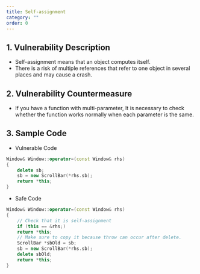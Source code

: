```yaml
---
title: Self-assignment
category: ""
order: 0
---
```


## 1. Vulnerability Description
* Self-assignment means that an object computes itself.
* There is a risk of multiple references that refer to one object in several places and may cause a crash.

## 2. Vulnerability Countermeasure
* If you have a function with multi-parameter, It is necessary to check whether the function works normally when each parameter is the same.

## 3. Sample Code
* Vulnerable Code

```c++
Window& Window::operator=(const Window& rhs)
{
    delete sb;
    sb = new ScrollBar(*rhs.sb);
    return *this;
}
```

* Safe Code

```c++
Window& Window::operator=(const Window& rhs)
{
    // Check that it is self-assignment
    if (this == &rhs;)
	return *this;
    // Make sure to copy it because throw can occur after delete.
    ScrollBar *sbOld = sb;
    sb = new ScrollBar(*rhs.sb);
    delete sbOld;
    return *this;
}
```
